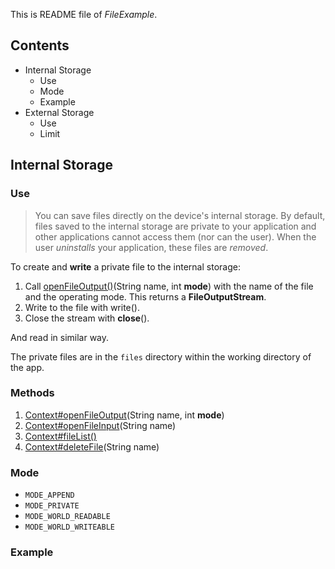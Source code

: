 This is README file of *FileExample*.

## Contents

- Internal Storage
	- Use
	- Mode 
	- Example
- External Storage
	- Use
	- Limit


## Internal Storage

### Use
> You can save files directly on the device's internal storage. By default, files saved to the internal storage are private to your application and other applications cannot access them (nor can the user). When the user *uninstalls* your application, these files are *removed*.

To create and **write** a private file to the internal storage:

1. Call [openFileOutput()][OFO](String name, int **mode**) with the name of the file and the operating mode. This returns a **FileOutputStream**.
2. Write to the file with write().
3. Close the stream with **close**().

And read in similar way.

The private files are in the `files` directory within the working directory of the app.

### Methods

1. [Context#openFileOutput][OFO](String name, int **mode**)
2. [Context#openFileInput][OFI](String name) 
3. [Context#fileList()][FL]
4. [Context#deleteFile][DF](String name)

### Mode

- `MODE_APPEND`
- `MODE_PRIVATE`
- `MODE_WORLD_READABLE`
- `MODE_WORLD_WRITEABLE`

### Example


[OFO]:http://developer.android.com/reference/android/content/Context.html#openFileOutput(java.lang.String,%20int)
[FL]:http://developer.android.com/reference/android/content/Context.html#fileList()
[DF]:http://developer.android.com/reference/android/content/Context.html#deleteFile(java.lang.String)
[OFI]:http://developer.android.com/reference/android/content/Context.html#openFileInput(java.lang.String)